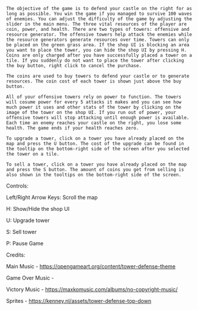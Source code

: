     The objective of the game is to defend your castle on the right for as long as possible. You win the game if you managed to survive 100 waves of enemies. You can adjust the difficulty of the game by adjusting the slider in the main menu. The three vital resources of the player are coin, power, and health. There are two types of towers: offensive and resource generator. The offensive towers help attack the enemies while the resource generators generate resources over time. Towers can only be placed on the green grass area. If the shop UI is blocking an area you want to place the tower, you can hide the shop UI by pressing H. Coins are only charged after you have successfully placed a tower on a tile. If you suddenly do not want to place the tower after clicking the buy button, right click to cancel the purchase.

    The coins are used to buy towers to defend your castle or to generate resources. The coin cost of each tower is shown just above the buy button.    

    All of your offensive towers rely on power to function. The towers will cosume power for every 5 attacks it makes and you can see how much power it uses and other stats of the tower by clicking on the image of the tower on the shop UI. If you run out of power, your offensive towers will stop attacking until enough power is available.
    Each time an enemy reaches your castle on the right, you lose some health. The game ends if your health reaches zero.

    To upgrade a tower, click on a tower you have already placed on the map and press the U button. The cost of the upgrade can be found in the tooltip on the bottom-right side of the screen after you selected the tower on a tile.

    To sell a tower, click on a tower you have already placed on the map and press the S button. The amount of coins you get from selling is also shown in the tooltips on the bottom-right side of the screen.

Controls:

Left/Right Arrow Keys: Scroll the map

H: Show/Hide the shop UI

U: Upgrade tower

S: Sell tower

P: Pause Game

Credits:

Main Music - https://opengameart.org/content/tower-defense-theme

Game Over Music -


Victory Music - https://maxkomusic.com/albums/no-copyright-music/

Sprites - https://kenney.nl/assets/tower-defense-top-down

